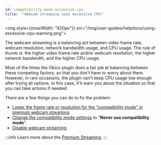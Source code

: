 ```yaml
---
id: compatibility-mode-excessive-cpu
title: '"Webcam streaming uses excessive CPU"'
---
```


<img style={{maxWidth: "420px"}} src="/img/user-guides/helpdocs/using-excessive-cpu-warning.png"></img>

The webcam streaming is a balancing act between video frame rate, webcam resolution, network bandwidth usage, and CPU usage. The rule of thumb is: the higher video frame rate and/or webcam resolution, the higher network bandwidth, and the higher CPU usage.

Most of the times the Obico plugin does a fair job at balancing between these competing factors, so that you don't have to worry about them. However, in rare occasions, the plugin can't keep CPU usage low enough after trying all options. In this case, it'll warn you about the situation so that you can take actions if needed.

There are a few things you can do to fix the problem:

* [Lower the frame rate or resolution for the "compatibility mode" in premium webcam streaming](/docs/user-guides/webcam-streaming-resolution-framerate/).
* [Change the compatibility mode settings](/docs/user-guides/streaming-compatibility-mode#how-to-change-the-compatibility-mode-setting) to "**Never use compatibility mode**".
* [Disable webcam streaming](/docs/user-guides/disable-25-fps-streaming/).

:::info
Learn more about the [Premium Streaming](/docs/user-guides/more-about-webcam-streaming/).
:::